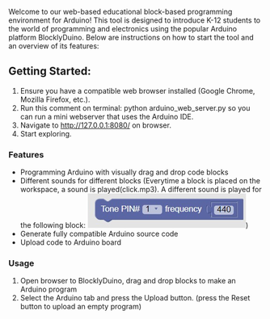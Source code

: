 Welcome to our web-based educational block-based programming environment for Arduino! This tool is designed to introduce K-12 students to the world of programming and electronics using the popular Arduino platform BlocklyDuino. Below are instructions on how to start the tool and an overview of its features:

## Getting Started:

1. Ensure you have a compatible web browser installed (Google Chrome, Mozilla Firefox, etc.).
2. Run this comment on terminal: python arduino_web_server.py so you can run a mini webserver that uses the Arduino IDE.
3. Navigate to http://127.0.0.1:8080/ on browser.
4. Start exploring.

### Features

* Programming Arduino with visually drag and drop code blocks
* Different sounds for different blocks (Everytime a block is placed on the workspace, a sound is played(click.mp3). A different sound is played for the following block: ![Example Image](block.jpg))
* Generate fully compatible Arduino source code
* Upload code to Arduino board

### Usage
1. Open browser to BlocklyDuino, drag and drop blocks to make an Arduino program
2. Select the Arduino tab and press the Upload button. (press the Reset button to upload an empty program)
